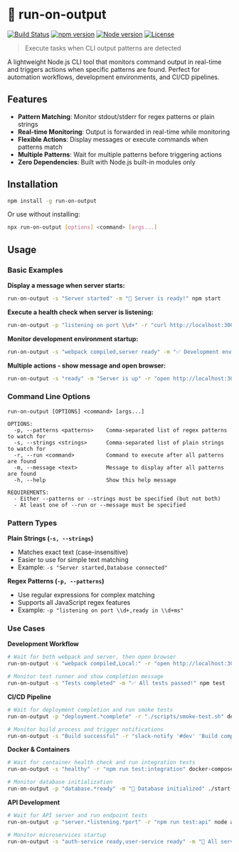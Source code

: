 # 🏃 run-on-output

[![Build Status](https://img.shields.io/github/actions/workflow/status/sinedied/run-on-output/ci.yml?style=flat-square)](https://github.com/sinedied/run-on-output/actions)
[![npm version](https://img.shields.io/npm/v/run-on-output?style=flat-square)](https://www.npmjs.com/package/run-on-output)
[![Node version](https://img.shields.io/badge/Node.js->=20-3c873a?style=flat-square)](https://nodejs.org)
[![License](https://img.shields.io/badge/License-MIT-blue?style=flat-square)](LICENSE)

> Execute tasks when CLI output patterns are detected

A lightweight Node.js CLI tool that monitors command output in real-time and triggers actions when specific patterns are found. Perfect for automation workflows, development environments, and CI/CD pipelines.

## Features

- **Pattern Matching**: Monitor stdout/stderr for regex patterns or plain strings
- **Real-time Monitoring**: Output is forwarded in real-time while monitoring
- **Flexible Actions**: Display messages or execute commands when patterns match
- **Multiple Patterns**: Wait for multiple patterns before triggering actions
- **Zero Dependencies**: Built with Node.js built-in modules only

## Installation

```bash
npm install -g run-on-output
```

Or use without installing:

```bash
npx run-on-output [options] <command> [args...]
```

## Usage

### Basic Examples

**Display a message when server starts:**
```bash
run-on-output -s "Server started" -m "🚀 Server is ready!" npm start
```

**Execute a health check when server is listening:**
```bash
run-on-output -p "listening on port \\d+" -r "curl http://localhost:3000/health" node server.js
```

**Monitor development environment startup:**
```bash
run-on-output -s "webpack compiled,server ready" -m "✅ Development environment ready" npm run dev
```

**Multiple actions - show message and open browser:**
```bash
run-on-output -s "ready" -m "Server is up" -r "open http://localhost:3000" npm start
```

### Command Line Options

```
run-on-output [OPTIONS] <command> [args...]

OPTIONS:
  -p, --patterns <patterns>    Comma-separated list of regex patterns to watch for
  -s, --strings <strings>      Comma-separated list of plain strings to watch for
  -r, --run <command>          Command to execute after all patterns are found
  -m, --message <text>         Message to display after all patterns are found
  -h, --help                   Show this help message

REQUIREMENTS:
  - Either --patterns or --strings must be specified (but not both)
  - At least one of --run or --message must be specified
```

### Pattern Types

**Plain Strings (`-s, --strings`)**
- Matches exact text (case-insensitive)
- Easier to use for simple text matching
- Example: `-s "Server started,Database connected"`

**Regex Patterns (`-p, --patterns`)**
- Use regular expressions for complex matching
- Supports all JavaScript regex features
- Example: `-p "listening on port \\d+,ready in \\d+ms"`

### Use Cases

**Development Workflow**
```bash
# Wait for both webpack and server, then open browser
run-on-output -s "webpack compiled,Local:" -r "open http://localhost:3000" npm run dev

# Monitor test runner and show completion message
run-on-output -s "Tests completed" -m "✅ All tests passed!" npm test
```

**CI/CD Pipeline**
```bash
# Wait for deployment completion and run smoke tests
run-on-output -p "deployment.*complete" -r "./scripts/smoke-test.sh" deploy.sh

# Monitor build process and trigger notifications
run-on-output -s "Build successful" -r "slack-notify '#dev' 'Build completed'" npm run build
```

**Docker & Containers**
```bash
# Wait for container health check and run integration tests
run-on-output -s "healthy" -r "npm run test:integration" docker-compose up

# Monitor database initialization
run-on-output -p "database.*ready" -m "📁 Database initialized" ./start-db.sh
```

**API Development**
```bash
# Wait for API server and run endpoint tests
run-on-output -p "server.*listening.*port" -r "npm run test:api" node api.js

# Monitor microservices startup
run-on-output -s "auth-service ready,user-service ready" -m "🔐 All services online" ./start-services.sh
```
